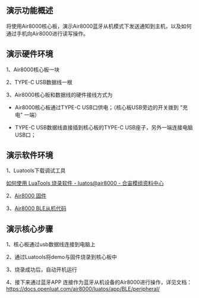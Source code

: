 
## 演示功能概述

将使用Air8000核心板，演示Air8000蓝牙从机模式下发送通知到主机，以及如何通过手机向Air8000进行读写操作。

## 演示硬件环境

1、Air8000核心板一块

2、TYPE-C USB数据线一根

3、Air8000核心板和数据线的硬件接线方式为

- Air8000核心板通过TYPE-C USB口供电；（核心板USB旁边的开关拨到 "充电" 一端）

- TYPE-C USB数据线直接插到核心板的TYPE-C USB座子，另外一端连接电脑USB口；

## 演示软件环境

1、Luatools下载调试工具

[如何使用 LuaTools 烧录软件 - luatos@air8000 - 合宙模组资料中心](https://docs.openluat.com/air8000/luatos/common/download/)

2、[Air8000 固件](https://gitee.com/openLuat/LuatOS/tree/master/module/Air8000/core)

3、[Air8000 BLE从机代码](https://gitee.com/openLuat/LuatOS/tree/master/module/Air8000/demo/ble/peripheral)

## 演示核心步骤

1、核心板通过usb数据线连接到电脑上

2、通过Luatools将demo与固件烧录到核心板中

3、烧录成功后，自动开机运行

4、接下来通过蓝牙APP 连接作为蓝牙从机设备的Air8000进行操作，详见文档：https://docs.openluat.com/air8000/luatos/app/BLE/peripheral/